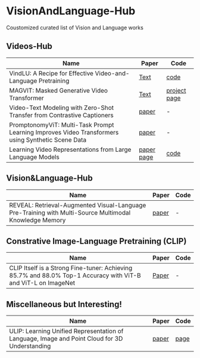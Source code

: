 # VisionAndLanguage-Hub
Coustomized curated list of Vision and Language works

## Videos-Hub

| Name      | Paper |   Code  |
| ----------- | ----------- | ----------- |
| VindLU: A Recipe for Effective Video-and-Language Pretraining  | [Text](arxiv.org/abs/2212.05051)  | [code](github.com/klauscc/VindLU)  |
| MAGVIT: Masked Generative Video Transformer   | [Text](https://arxiv.org/abs/2212.05199 ) | [project page](magvit.cs.cmu.edu) |
|Video-Text Modeling with Zero-Shot Transfer from Contrastive Captioners  |[paper](https://arxiv.org/abs/2212.04979)| -  |
|PromptonomyViT: Multi-Task Prompt Learning Improves Video Transformers using Synthetic Scene Data | [paper](arxiv.org/abs/2212.04821)| - |
|Learning Video Representations from Large Language Models|[paper](https://arxiv.org/abs/2212.04501) [page](https://t.co/dh2DD1NDaU)|[code](https://github.com/facebookresearch/LaViLa)|


## Vision&Language-Hub

| Name      | Paper |   Code  |
| ----------- | ----------- | ----------- |
|REVEAL: Retrieval-Augmented Visual-Language Pre-Training with Multi-Source Multimodal Knowledge Memory |[paper](arxiv.org/abs/2212.05221)|-|

## Constrative Image-Language Pretraining (CLIP)

|Name | Paper | Code |
| ----------- | ----------- | ----------- |
|CLIP Itself is a Strong Fine-tuner: Achieving 85.7% and 88.0% Top-1 Accuracy with ViT-B and ViT-L on ImageNet| [Paper](arxiv.org/abs/2212.06138)| - |


## Miscellaneous but Interesting!
|Name | Paper | Code |
| ----------- | ----------- | ----------- |
|ULIP: Learning Unified Representation of Language, Image and Point Cloud for 3D Understanding |[paper](arxiv.org/abs/2212.05171)|[page](tycho-xue.github.io/ULIP/)|

